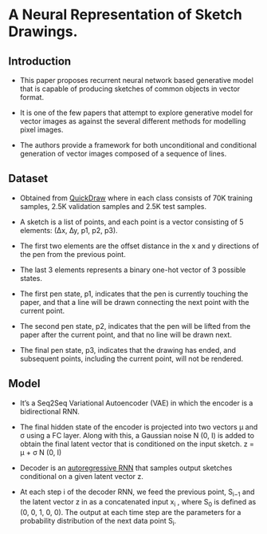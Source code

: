 # A Neural Representation of Sketch Drawings.

## Introduction

* This paper proposes recurrent neural network based generative model that is capable of producing sketches of common objects in vector format. 

* It is one of the few papers that attempt to explore generative model for vector images as against the several different methods for modelling pixel images.

* The authors provide a framework for both unconditional and conditional generation of vector images composed of a sequence of lines.

## Dataset

* Obtained from [QuickDraw](https://quickdraw.withgoogle.com/) where in each class consists of 70K training samples, 2.5K validation samples and 2.5K test samples.

* A sketch is a list of points, and each point is a vector consisting of 5 elements: (∆x, ∆y, p1, p2, p3). 

* The first two elements are the offset distance in the x and y directions of the pen from the previous point. 

* The last 3 elements represents a binary one-hot vector of 3 possible states. 

* The first pen state, p1, indicates that the pen is currently touching the paper, and that a line will be drawn connecting the next point with the current point.

* The second pen state, p2, indicates that the pen will be lifted from the paper after the current point, and that no line will be drawn next.

* The final pen state, p3, indicates that the drawing has ended, and subsequent points, including the current point, will not be rendered.

## Model

* It’s a Seq2Seq Variational Autoencoder (VAE) in which the encoder is a bidirectional RNN. 

* The final hidden state of the encoder is projected into two vectors µ and σ using a FC layer. Along with this, a Gaussian noise N (0, I) is added to obtain the final latent vector that is conditioned on the input sketch. z = µ + σ  N (0, I)

* Decoder is an [autoregressive RNN](https://arxiv.org/pdf/1310.8499.pdf) that samples output sketches conditional on a given latent vector z. 

* At each step i of the decoder RNN, we feed the previous point, S<sub>i−1</sub> and the latent vector z in as a concatenated input x<sub>i</sub> , where S<sub>0</sub> is defined as (0, 0, 1, 0, 0). The output at each time step are the parameters for a probability distribution of the next data point S<sub>i</sub>.

